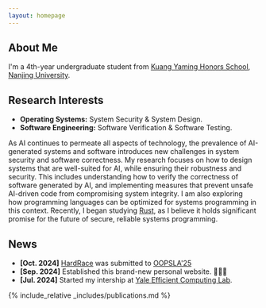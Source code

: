 ```yaml
---
layout: homepage
---
```


## About Me

I'm a 4th-year undergraduate student from [Kuang Yaming Honors School](https://dii.nju.edu.cn/main.htm), [Nanjing University](https://www.nju.edu.cn). 



## Research Interests

- **Operating Systems:** System Security & System Design.
- **Software Engineering:** Software Verification & Software Testing.

As AI continues to permeate all aspects of technology, the prevalence of AI-generated systems and software introduces new challenges in system security and software correctness. My research focuses on how to design systems that are well-suited for AI, while ensuring their robustness and security. This includes understanding how to verify the correctness of software generated by AI, and implementing measures that prevent unsafe AI-driven code from compromising system integrity. I am also exploring how programming languages can be optimized for systems programming in this context. Recently, I began studying [Rust](https://doc.rust-lang.org/book/title-page.html), as I believe it holds significant promise for the future of secure, reliable systems programming.

## News

- **[Oct. 2024]** [HardRace](https://arxiv.org/html/2410.18412v1) was submitted to [OOPSLA'25](https://2025.splashcon.org/track/OOPSLA)
- **[Sep. 2024]** Established this brand-new personal website. 🎉🎉🎉
- **[Jul. 2024]** Started my intership at [Yale Efficient Computing Lab](https://www.yecl.org/).

{% include_relative _includes/publications.md %}

<!-- {% include_relative _includes/services.md %} -->
